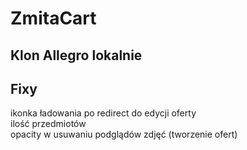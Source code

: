 # ZmitaCart
## Klon Allegro lokalnie

## Fixy
ikonka ładowania po redirect do edycji oferty  
ilość przedmiotów  
opacity w usuwaniu podglądów zdjęć (tworzenie ofert)  
